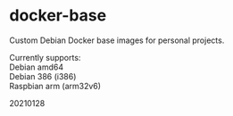 # docker-base
Custom Debian Docker base images for personal projects.

Currently supports:<BR>
Debian amd64<BR>
Debian 386 (i386)<BR>
Raspbian arm (arm32v6)

20210128